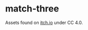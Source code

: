 # match-three

Assets found on [itch.io](https://devilsworkshop.itch.io/match-3-free-2d-sprites-game-art-and-ui) under CC 4.0.